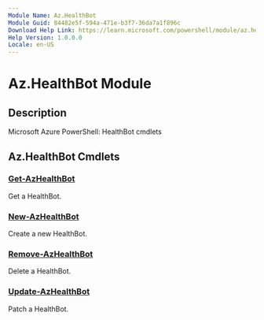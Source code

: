 ```yaml
---
Module Name: Az.HealthBot
Module Guid: 84482e5f-594a-471e-b3f7-36da7a1f896c
Download Help Link: https://learn.microsoft.com/powershell/module/az.healthbot
Help Version: 1.0.0.0
Locale: en-US
---
```


# Az.HealthBot Module
## Description
Microsoft Azure PowerShell: HealthBot cmdlets

## Az.HealthBot Cmdlets
### [Get-AzHealthBot](Get-AzHealthBot.md)
Get a HealthBot.

### [New-AzHealthBot](New-AzHealthBot.md)
Create a new HealthBot.

### [Remove-AzHealthBot](Remove-AzHealthBot.md)
Delete a HealthBot.

### [Update-AzHealthBot](Update-AzHealthBot.md)
Patch a HealthBot.

